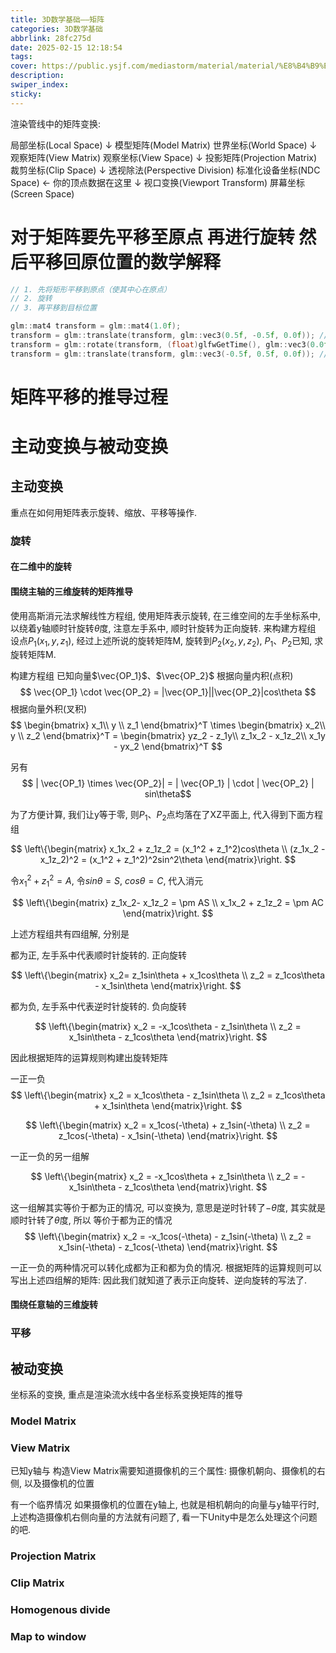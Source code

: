 ```yaml
---
title: 3D数学基础——矩阵
categories: 3D数学基础
abbrlink: 28fc275d
date: 2025-02-15 12:18:54
tags:
cover: https://public.ysjf.com/mediastorm/material/material/%E8%B4%B9%E5%B0%94%E7%8F%AD%E5%85%8B%E6%96%AF-12-%E5%85%A8%E6%99%AF-20250107.JPG
description:
swiper_index:
sticky:
---
```


渲染管线中的矩阵变换:

局部坐标(Local Space) 
    ↓ 模型矩阵(Model Matrix)
世界坐标(World Space)
    ↓ 观察矩阵(View Matrix) 
观察坐标(View Space)
    ↓ 投影矩阵(Projection Matrix)
裁剪坐标(Clip Space)
    ↓ 透视除法(Perspective Division)
标准化设备坐标(NDC Space) ← 你的顶点数据在这里
    ↓ 视口变换(Viewport Transform)
屏幕坐标(Screen Space)

# 对于矩阵要先平移至原点 再进行旋转 然后平移回原位置的数学解释
```c++
// 1. 先将矩形平移到原点（使其中心在原点）
// 2. 旋转
// 3. 再平移到目标位置

glm::mat4 transform = glm::mat4(1.0f);
transform = glm::translate(transform, glm::vec3(0.5f, -0.5f, 0.0f)); // 最终位置
transform = glm::rotate(transform, (float)glfwGetTime(), glm::vec3(0.0f, 0.0f, 1.0f)); // 旋转
transform = glm::translate(transform, glm::vec3(-0.5f, 0.5f, 0.0f)); // 先将中心移到原点（反向平移）
```



# 矩阵平移的推导过程

# 主动变换与被动变换



## 主动变换

重点在如何用矩阵表示旋转、缩放、平移等操作.

### 旋转

#### 在二维中的旋转

#### 围绕主轴的三维旋转的矩阵推导

使用高斯消元法求解线性方程组, 使用矩阵表示旋转, 在三维空间的左手坐标系中, 以绕着y轴顺时针旋转$\theta$度, 注意左手系中, 顺时针旋转为正向旋转. 来构建方程组
设点$P_1(x_1, y, z_1)$, 经过上述所说的旋转矩阵M, 旋转到$P_2(x_2, y, z_2)$, $P_1$、$P_2$已知, 求旋转矩阵M.

构建方程组
已知向量$\vec{OP_1}$、$\vec{OP_2}$
根据向量内积(点积)
$$ \vec{OP_1} \cdot \vec{OP_2} = |\vec{OP_1}||\vec{OP_2}|cos\theta $$
根据向量外积(叉积)
$$ \begin{bmatrix}
  x_1\\
  y \\
  z_1
\end{bmatrix}^T
\times 
\begin{bmatrix}
  x_2\\
  y \\
  z_2
\end{bmatrix}^T
= \begin{bmatrix}
  yz_2 - z_1y\\
  z_1x_2 - x_1z_2\\
  x_1y - yx_2
\end{bmatrix}^T
$$

另有
$$ | \vec{OP_1} \times \vec{OP_2}| = | \vec{OP_1} | \cdot | \vec{OP_2} | sin\theta$$

为了方便计算, 我们让y等于零, 则$P_1$、$P_2$点均落在了XZ平面上, 代入得到下面方程组

$$
\left\{\begin{matrix} x_1x_2 + z_1z_2 = (x_1^2 + z_1^2)cos\theta 
 \\
(z_1x_2 - x_1z_2)^2 = (x_1^2 + z_1^2)^2sin^2\theta 
\end{matrix}\right.
$$

令$x_1^2 + z_1^2 = A$, 令$sin\theta = S$, $cos\theta = C$, 代入消元

$$
\left\{\begin{matrix} z_1x_2- x_1z_2 = \pm AS
 \\
x_1x_2 + z_1z_2 = \pm AC
\end{matrix}\right.
$$

上述方程组共有四组解, 分别是

都为正, 左手系中代表顺时针旋转的. 正向旋转

$$
\left\{\begin{matrix} x_2= z_1sin\theta + x_1cos\theta 
 \\
z_2 = z_1cos\theta  - x_1sin\theta
\end{matrix}\right.
$$

都为负, 左手系中代表逆时针旋转的. 负向旋转

$$
\left\{\begin{matrix} x_2 = -x_1cos\theta - z_1sin\theta
 \\
z_2 = x_1sin\theta - z_1cos\theta
\end{matrix}\right.
$$

因此根据矩阵的运算规则构建出旋转矩阵

一正一负
$$
\left\{\begin{matrix} x_2 = x_1cos\theta - z_1sin\theta
 \\
z_2 = z_1cos\theta + x_1sin\theta
\end{matrix}\right.
$$

$$
\left\{\begin{matrix} x_2 = x_1cos(-\theta) + z_1sin(-\theta)
 \\
z_2 = z_1cos(-\theta) - x_1sin(-\theta)
\end{matrix}\right.
$$


一正一负的另一组解

$$
\left\{\begin{matrix} x_2 = -x_1cos\theta + z_1sin\theta
 \\
z_2 = -x_1sin\theta - z_1cos\theta
\end{matrix}\right.
$$

这一组解其实等价于都为正的情况, 可以变换为, 意思是逆时针转了$-\theta$度, 其实就是顺时针转了$\theta$度, 所以 等价于都为正的情况
$$
\left\{\begin{matrix} x_2 = -x_1cos(-\theta) - z_1sin(-\theta)
 \\
z_2 = x_1sin(-\theta) - z_1cos(-\theta)
\end{matrix}\right.
$$

一正一负的两种情况可以转化成都为正和都为负的情况.
根据矩阵的运算规则可以写出上述四组解的矩阵:
因此我们就知道了表示正向旋转、逆向旋转的写法了.

#### 围绕任意轴的三维旋转

### 平移

## 被动变换

坐标系的变换, 重点是渲染流水线中各坐标系变换矩阵的推导

### Model Matrix

### View Matrix

已知y轴与
构造View Matrix需要知道摄像机的三个属性: 摄像机朝向、摄像机的右侧, 以及摄像机的位置

[](https://learnopengl.com/img/getting-started/camera_axes.png)

有一个临界情况 如果摄像机的位置在y轴上, 也就是相机朝向的向量与y轴平行时, 上述构造摄像机右侧向量的方法就有问题了, 看一下Unity中是怎么处理这个问题的吧.
### Projection Matrix

### Clip Matrix

### Homogenous divide

### Map to window